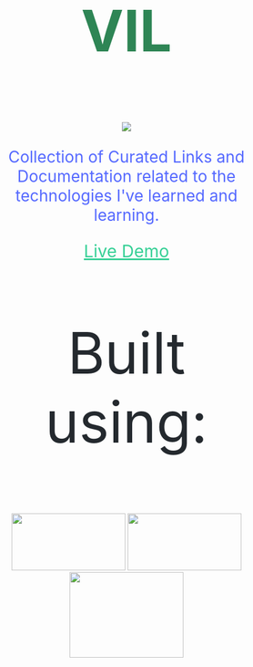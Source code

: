 
<h1 style="font-size: 100px;font-family:'SF Pro Display';" align="center">
    <p style="color:#2e8555">VIL</p>
</h1>

<div align="center">
    <img src="https://img.shields.io/badge/VIL-Very%20Important%20Links-brightgreen" />
</div>

<div align="center">
    <p style="font-family: 'SF Pro Display';color: #5468ff;font-size:28px">Collection of Curated Links and Documentation related to the technologies I've learned and learning.</p>
</div>
<div align="center">
    <a href="https://mmkvdev.github.io/VIL/" style="color: #36d096;font-size:30px;font-family: 'SF Pro Display">Live Demo </a>
</div>

<div>
    <p style="font-family: 'SF Pro Display';color: #24292e;font-size:100px" align="center">Built using: </p>
    <div align="center">
        <img width="200" height="100" src="https://docusaurus.io/img/docusaurus_keytar.svg"/>
        <img width="200" height="100" src="https://docsearch.algolia.com/img/algolia-logo.svg"/>
        <img width="200" height="150" src="https://github.githubassets.com/images/modules/logos_page/Octocat.png" />
    </div>
</div>

